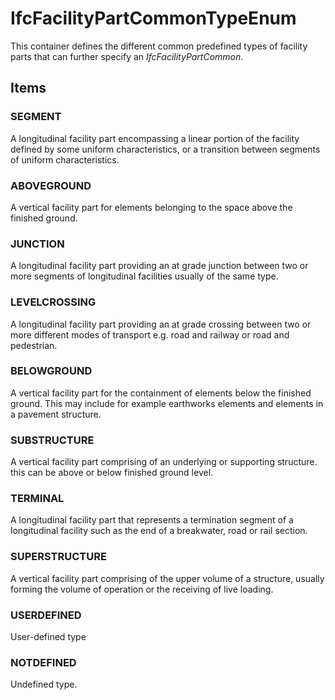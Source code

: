 # IfcFacilityPartCommonTypeEnum

This container defines the different common predefined types of facility parts that can further specify an _IfcFacilityPartCommon_.<!-- end of definition -->

## Items

### SEGMENT
A longitudinal facility part encompassing a linear portion of the facility defined by some uniform characteristics, or a transition between segments of uniform characteristics.

### ABOVEGROUND
A vertical facility part for elements belonging to the space above the finished ground.

### JUNCTION
A longitudinal facility part providing an at grade junction between two or more segments of longitudinal facilities usually of the same type.

### LEVELCROSSING
A longitudinal facility part providing an at grade crossing between two or more different modes of transport e.g. road and railway or road and pedestrian.

### BELOWGROUND
A vertical facility part for the containment of elements below the finished ground. This may include for example earthworks elements and elements in a pavement structure.

### SUBSTRUCTURE
A vertical facility part comprising of an underlying or supporting structure. this can be above or below finished ground level.

### TERMINAL
A longitudinal facility part that represents a termination segment of a longitudinal facility such as the end of a breakwater, road or rail section.

### SUPERSTRUCTURE
A vertical facility part comprising of the upper volume of a structure, usually forming the volume of operation or the receiving of live loading.

### USERDEFINED
User-defined type

### NOTDEFINED
Undefined type.
